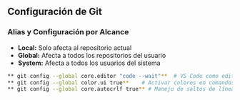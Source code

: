 ## Configuración de Git

### Alias y Configuración por Alcance
- **Local:** Solo afecta al repositorio actual
- **Global:** Afecta a todos los repositorios del usuario
- **System:** Afecta a todos los usuarios del sistema



```bash
** git config --global core.editor "code --wait"**  # VS Code como editor predeterminado
** git config --global color.ui true**    # Activar colores en comandos Git
** git config --global core.autocrlf true** # Manejo de saltos de línea en Windows
